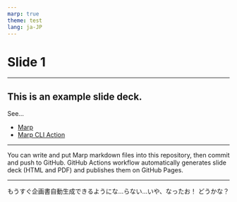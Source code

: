 ```yaml
---
marp: true
theme: test
lang: ja-JP
---
```


# Slide 1 <!-- fit -->

---

## This is an example slide deck.

See...

- [Marp](https://marp.app/)
- [Marp CLI Action](https://github.com/KoharaKazuya/marp-cli-action)

---

You can write and put Marp markdown files into this repository, then commit and push to GitHub.
GitHub Actions workflow automatically generates slide deck (HTML and PDF) and publishes them on GitHub Pages.

---

もうすぐ企画書自動生成できるようにな…らない…いや、なったお！
どうかな？
